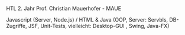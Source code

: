 HTL 2. Jahr Prof. Christian Mauerhofer - MAUE

Javascript (Server, Node.js) / HTML & Java (OOP, Server: Servbls, DB-Zugriffe, JSF, Unit-Tests, vielleicht: Desktop-GUI , Swing, Java-FX)
